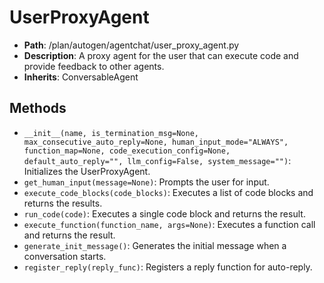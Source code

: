 # UserProxyAgent

- **Path**: /plan/autogen/agentchat/user_proxy_agent.py
- **Description**: A proxy agent for the user that can execute code and provide feedback to other agents.
- **Inherits**: ConversableAgent

## Methods

- `__init__(name, is_termination_msg=None, max_consecutive_auto_reply=None, human_input_mode="ALWAYS", function_map=None, code_execution_config=None, default_auto_reply="", llm_config=False, system_message="")`: Initializes the UserProxyAgent.
- `get_human_input(message=None)`: Prompts the user for input.
- `execute_code_blocks(code_blocks)`: Executes a list of code blocks and returns the results.
- `run_code(code)`: Executes a single code block and returns the result.
- `execute_function(function_name, args=None)`: Executes a function call and returns the result.
- `generate_init_message()`: Generates the initial message when a conversation starts.
- `register_reply(reply_func)`: Registers a reply function for auto-reply.
